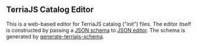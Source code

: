 ## TerriaJS Catalog Editor

This is a web-based editor for TerriaJS catalog ("init") files. The editor itself is constructed by passing a [JSON schema](http://json-schema.org/) to [JSON editor](https://github.com/jdorn/json-editor). The schema is generated by [generate-terriajs-schema](https://www.npmjs.com/package/generate-terriajs-schema).